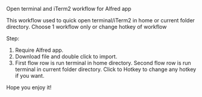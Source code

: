 Open terminal and iTerm2 workflow for Alfred app

This workflow used to quick open terminal/iTerm2 in home or current folder directory.
Choose 1 workflow only or change hotkey of workflow

Step:

1. Require Alfred app.
2. Download file and double click to import.
3. First flow row is run terminal in home directory. 
   Second flow row is run terminal in current folder directory.
   Click to Hotkey to change any hotkey if you want.  

Hope you enjoy it!
